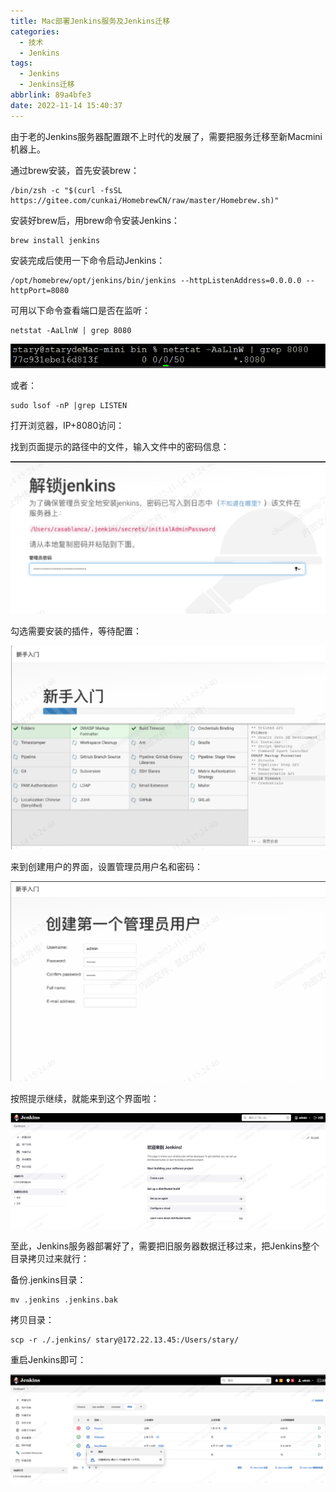 ```yaml
---
title: Mac部署Jenkins服务及Jenkins迁移
categories:
  - 技术
  - Jenkins
tags:
  - Jenkins
  - Jenkins迁移
abbrlink: 89a4bfe3
date: 2022-11-14 15:40:37
---
```


由于老的Jenkins服务器配置跟不上时代的发展了，需要把服务迁移至新Macmini机器上。

<!--more-->

通过brew安装，首先安装brew：

```
/bin/zsh -c "$(curl -fsSL https://gitee.com/cunkai/HomebrewCN/raw/master/Homebrew.sh)"
```

安装好brew后，用brew命令安装Jenkins：

```
brew install jenkins
```

安装完成后使用一下命令启动Jenkins：

```
/opt/homebrew/opt/jenkins/bin/jenkins --httpListenAddress=0.0.0.0 --httpPort=8080
```

可用以下命令查看端口是否在监听：

```
netstat -AaLlnW | grep 8080
```

![](Mac部署Jenkins服务Jenkins迁移/image-20221114154422678.png)

或者：

```
sudo lsof -nP |grep LISTEN
```

打开浏览器，IP+8080访问：

找到页面提示的路径中的文件，输入文件中的密码信息：

![](Mac部署Jenkins服务Jenkins迁移/image-20221114154454182.png)

勾选需要安装的插件，等待配置：

![](Mac部署Jenkins服务Jenkins迁移/image-20221114154511515.png)

来到创建用户的界面，设置管理员用户名和密码：

![](Mac部署Jenkins服务Jenkins迁移/image-20221114154540571.png)

按照提示继续，就能来到这个界面啦：

![](Mac部署Jenkins服务Jenkins迁移/image-20221114154556778.png)

至此，Jenkins服务器部署好了，需要把旧服务器数据迁移过来，把Jenkins整个目录拷贝过来就行：

备份.jenkins目录：

```
mv .jenkins .jenkins.bak
```

拷贝目录：

```
scp -r ./.jenkins/ stary@172.22.13.45:/Users/stary/
```

重启Jenkins即可：

![](Mac部署Jenkins服务Jenkins迁移/image-20221114154709775.png)
